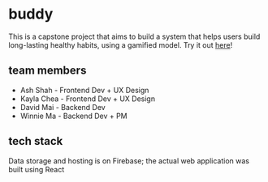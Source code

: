 # buddy

This is a capstone project that aims to build a system that helps users build long-lasting healthy habits, using a gamified model. Try it out [here](https://buddy-7d855.web.app/)!

## team members
* Ash Shah - Frontend Dev + UX Design
* Kayla Chea - Frontend Dev + UX Design
* David Mai - Backend Dev
* Winnie Ma - Backend Dev + PM


## tech stack 

Data storage and hosting is on Firebase; the actual web application was built using React
